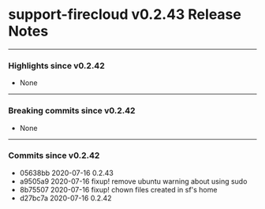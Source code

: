 # support-firecloud v0.2.43 Release Notes

---

### Highlights since v0.2.42

* None

---

### Breaking commits since v0.2.42

* None

---

### Commits since v0.2.42

* 05638bb 2020-07-16 0.2.43
* a9505a9 2020-07-16 fixup! remove ubuntu warning about using sudo
* 8b75507 2020-07-16 fixup! chown files created in sf's home
* d27bc7a 2020-07-16 0.2.42
